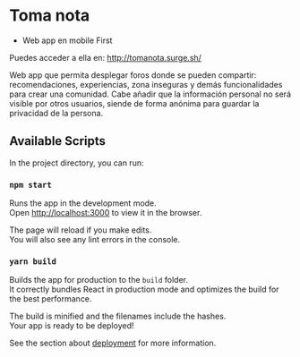 # Toma nota

* Web app en mobile First

Puedes acceder a ella en:  http://tomanota.surge.sh/


Web app que permita desplegar foros donde se pueden compartir: recomendaciones, experiencias, zona inseguras y demás funcionalidades para crear una comunidad. Cabe añadir que la información personal no será visible por otros usuarios, siende de forma anónima para guardar la privacidad de la persona.

## Available Scripts

In the project directory, you can run:

### `npm start`

Runs the app in the development mode.\
Open [http://localhost:3000](http://localhost:3000) to view it in the browser.

The page will reload if you make edits.\
You will also see any lint errors in the console.

### `yarn build`

Builds the app for production to the `build` folder.\
It correctly bundles React in production mode and optimizes the build for the best performance.

The build is minified and the filenames include the hashes.\
Your app is ready to be deployed!

See the section about [deployment](https://facebook.github.io/create-react-app/docs/deployment) for more information.

